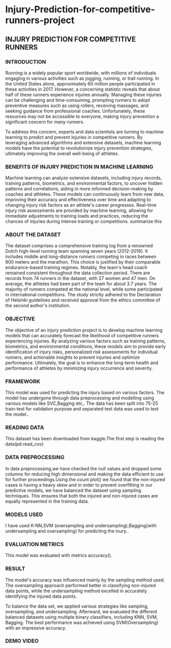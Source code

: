 # Injury-Prediction-for-competitive-runners-project
## INJURY PREDICTION FOR COMPETITIVE RUNNERS
### INTRODUCTION

Running is a widely popular sport worldwide, with millions of individuals engaging in various activities such as jogging, running, or trail running. In the United States alone, approximately 60 million people participated in these activities in 2017. However, a concerning statistic reveals that about half of these runners experience injuries annually. Managing these injuries can be challenging and time-consuming, prompting runners to adopt preventive measures such as using rollers, receiving massages, and seeking guidance from professional coaches. Unfortunately, these resources may not be accessible to everyone, making injury prevention a significant concern for many runners.

To address this concern, experts and data scientists are turning to machine learning to predict and prevent injuries in competitive runners. By leveraging advanced algorithms and extensive datasets, machine learning models have the potential to revolutionize injury prevention strategies, ultimately improving the overall well-being of athletes.

### BENEFITS OF INJURY PREDICTION IN MACHINE LEARNING
Machine learning can analyze extensive datasets, including injury records, training patterns, biometrics, and environmental factors, to uncover hidden patterns and correlations, aiding in more informed decision-making by coaches and athletes. These models can continuously learn from new data, improving their accuracy and effectiveness over time and adapting to changing injury risk factors as an athlete's career progresses. Real-time injury risk assessments are provided by machine learning, allowing for immediate adjustments to training loads and practices, reducing the chances of injuries during intense training or competitions. summarize this

### ABOUT THE DATASET
The dataset comprises a comprehensive training log from a renowned Dutch high-level running team spanning seven years (2012-2019). It includes middle and long-distance runners competing in races between 800 meters and the marathon. This choice is justified by their comparable endurance-based training regimes. Notably, the team's head coach remained consistent throughout the data collection period. There are records from 74 runners in the dataset, with 27 women and 47 men. On average, the athletes had been part of the team for about 3.7 years. The majority of runners competed at the national level, while some participated in international competitions. The study strictly adhered to the Declaration of Helsinki guidelines and received approval from the ethics committee of the second author's institution.

### OBJECTIVE
The objective of an injury prediction project is to develop machine learning models that can accurately forecast the likelihood of competitive runners experiencing injuries. By analyzing various factors such as training patterns, biometrics, and environmental conditions, these models aim to provide early identification of injury risks, personalized risk assessments for individual runners, and actionable insights to prevent injuries and optimize performance. Ultimately, the goal is to enhance the long-term health and performance of athletes by minimizing injury occurrence and severity.

### FRAMEWORK
This model was used for predicting the injury based on various factors. The model has undergone through data preprocessing and modelling using various models like SVC,Bagging etc,. The data has been split into 75-25 train-test for validation purpose and separated test data was used to test the model..

### READING DATA
This dataset has been downloaded from kaggle.The first step is reading the data(pd.read_csv)

### DATA PREPROCESSING
In data preprocessing,we have checked the null values and dropped some columns for reducing high dimensional and making the data efficient to use for further proceedings.Using the count plot() we found that the non-injured cases is having a heavy skew and in order to prevent overfitting in our predictive models, we have balanced the dataset using sampling techniques. This ensures that both the injured and non-injured cases are equally represented in the training data.

### MODELS USED
I have used K-NN,SVM (oversampling and undersampling),Bagging(with undersampling and oversampling) for predicting the inury..

### EVALUATION METRICS
This model was evaluated with metrics accuracy().

### RESULT
The model's accuracy was influenced mainly by the sampling method used. The oversampling approach performed better in classifying non-injured data points, while the undersampling method excelled in accurately identifying the injured data points.

To balance the data set, we applied various strategies like sampling, oversampling, and undersampling. Afterward, we evaluated the different balanced datasets using multiple binary classifiers, including KNN, SVM, Bagging. The best performance was achieved using SVM(Oversampling) with an impressive accuracy.

### DEMO VIDEO

